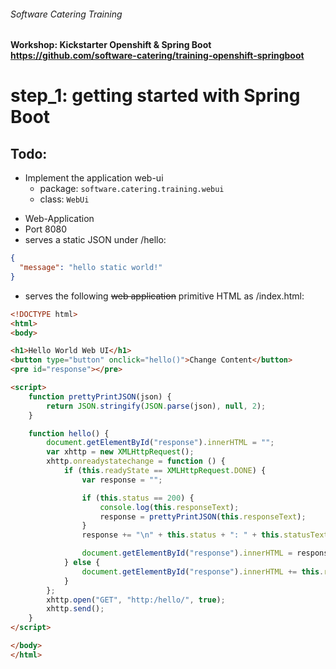 ###### Software Catering Training
#### Workshop: Kickstarter Openshift & Spring Boot  https://github.com/software-catering/training-openshift-springboot
# step_1: getting started with Spring Boot

## Todo:
* Implement the application web-ui
  * package: `software.catering.training.webui`
  * class: `WebUi`      
- Web-Application
- Port 8080
- serves a static JSON under /hello:
```json
{
  "message": "hello static world!"
}
```
- serves the following ~~web application~~ primitive HTML as /index.html:
```html
<!DOCTYPE html>
<html>
<body>

<h1>Hello World Web UI</h1>
<button type="button" onclick="hello()">Change Content</button>
<pre id="response"></pre>

<script>
    function prettyPrintJSON(json) {
        return JSON.stringify(JSON.parse(json), null, 2);
    }

    function hello() {
        document.getElementById("response").innerHTML = "";
        var xhttp = new XMLHttpRequest();
        xhttp.onreadystatechange = function () {
            if (this.readyState == XMLHttpRequest.DONE) {
                var response = "";

                if (this.status == 200) {
                    console.log(this.responseText);
                    response = prettyPrintJSON(this.responseText);
                }
                response += "\n" + this.status + ": " + this.statusText;

                document.getElementById("response").innerHTML = response;
            } else {
                document.getElementById("response").innerHTML += this.readyState + "*";
            }
        };
        xhttp.open("GET", "http:/hello/", true);
        xhttp.send();
    }
</script>

</body>
</html>
```
